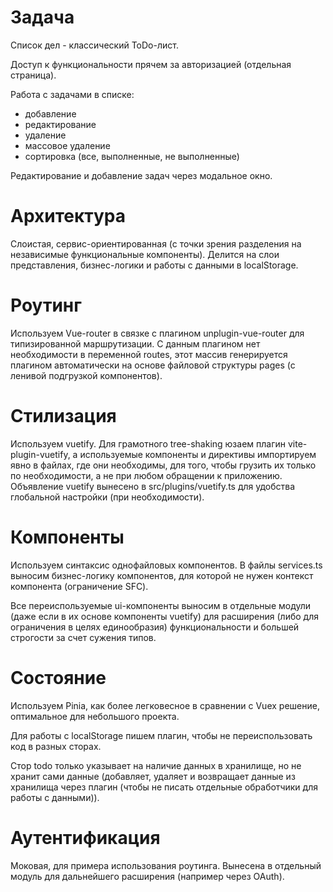 # Задача

Список дел - классический ToDo-лист.

Доступ к функциональности прячем за авторизацией (отдельная страница).

Работа с задачами в списке:
- добавление
- редактирование
- удаление
- массовое удаление
- сортировка (все, выполненные, не выполненные)

Редактирование и добавление задач через модальное окно.

# Архитектура

Слоистая, сервис-ориентированная (с точки зрения разделения на независимые функциональные компоненты). Делится на слои представления, бизнес-логики и работы с данными в localStorage.

# Роутинг

Используем Vue-router в связке с плагином unplugin-vue-router для типизированной маршрутизации. С данным плагином нет необходимости в переменной routes, этот массив генерируется плагином автоматически на основе файловой структуры pages (с ленивой подгрузкой компонентов).

# Стилизация

Используем vuetify. Для грамотного tree-shaking юзаем плагин vite-plugin-vuetify, а используемые компоненты и директивы импортируем явно в файлах, где они необходимы, для того, чтобы грузить их только по необходимости, а не при любом обращении к приложению. Объявление vuetify вынесено в src/plugins/vuetify.ts для удобства глобальной настройки (при необходимости).

# Компоненты

Используем синтаксис однофайловых компонентов. В файлы services.ts выносим бизнес-логику компонентов, для которой не нужен контекст компонента (ограничение SFC).

Все переиспользуемые ui-компоненты выносим в отдельные модули (даже если в их основе компоненты vuetify) для расширения (либо для ограничения в целях единообразия) функциональности и большей строгости за счет сужения типов.

# Состояние

Используем Pinia, как более легковесное в сравнении с Vuex решение, оптимальное для небольшого проекта.

Для работы с localStorage пишем плагин, чтобы не переиспользовать код в разных сторах.

Стор todo только указывает на наличие данных в хранилище, но не хранит сами данные (добавляет, удаляет и возвращает данные из хранилища через плагин (чтобы не писать отдельные обработчики для работы с данными)).

# Аутентификация

Моковая, для примера использования роутинга. Вынесена в отдельный модуль для дальнейшего расширения (например через OAuth).